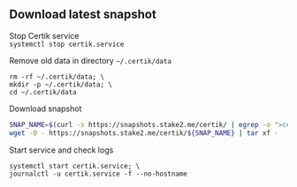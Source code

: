 ## Download latest snapshot  
Stop Certik service  
`systemctl stop certik.service`  

Remove old data in directory `~/.certik/data`  
```
rm -rf ~/.certik/data; \
mkdir -p ~/.certik/data; \
cd ~/.certik/data
```

Download snapshot  
```bash
SNAP_NAME=$(curl -s https://snapshots.stake2.me/certik/ | egrep -o ">certik.*tar" | tr -d ">"); \
wget -O - https://snapshots.stake2.me/certik/${SNAP_NAME} | tar xf -
```

Start service and check logs  
```
systemctl start certik.service; \
journalctl -u certik.service -f --no-hostname
```
